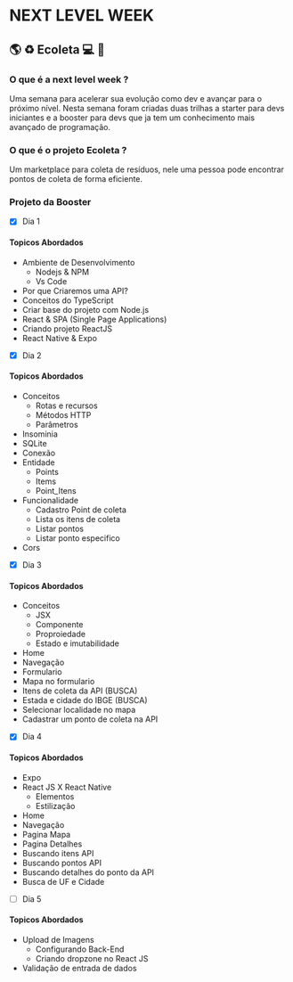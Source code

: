 
# NEXT LEVEL WEEK

## :earth_americas: :recycle: Ecoleta :computer: :rocket:

### O que é a next level week ?
Uma semana para acelerar sua evolução como dev e avançar para o próximo nível. Nesta semana foram criadas duas trilhas a starter para devs iniciantes e a booster para devs que ja tem um conhecimento mais avançado de programação.

### O que é o projeto Ecoleta ?
Um marketplace para coleta de resíduos, nele uma pessoa pode encontrar pontos de coleta de forma eficiente.

### Projeto da Booster

- [x] Dia 1
#### Topicos Abordados
- Ambiente de Desenvolvimento
  - Nodejs & NPM
  - Vs Code
- Por que Criaremos uma API? 
- Conceitos do TypeScript
- Criar base do projeto com Node.js
- React & SPA (Single Page Applications)
- Criando projeto ReactJS
- React Native & Expo	

- [x] Dia 2
#### Topicos Abordados
- Conceitos
  - Rotas e recursos
  - Métodos HTTP
  - Parâmetros
- Insominia
- SQLite
- Conexão
- Entidade
  - Points
  - Items
  - Point_Itens
- Funcionalidade
  - Cadastro Point de coleta
  - Lista os itens de coleta
  - Listar pontos
  - Listar ponto especifico
- Cors
  
- [x] Dia 3
#### Topicos Abordados
- Conceitos
  - JSX
  - Componente
  - Proproiedade
  - Estado e imutabilidade
- Home
- Navegação
- Formulario
- Mapa no formulario
- Itens de coleta da API (BUSCA)
- Estada e cidade do IBGE (BUSCA)
- Selecionar localidade no mapa
- Cadastrar um ponto de coleta na API
  
- [x] Dia 4
#### Topicos Abordados
- Expo
- React JS X React Native
  - Elementos
  - Estilização
- Home
- Navegação
- Pagina Mapa
- Pagina Detalhes
- Buscando itens API
- Buscando pontos API
- Buscando detalhes do ponto da API
- Busca de UF e Cidade
  
- [ ] Dia 5
#### Topicos Abordados
- Upload de Imagens
  - Configurando Back-End
  - Criando dropzone no React JS
- Validação de entrada de dados
